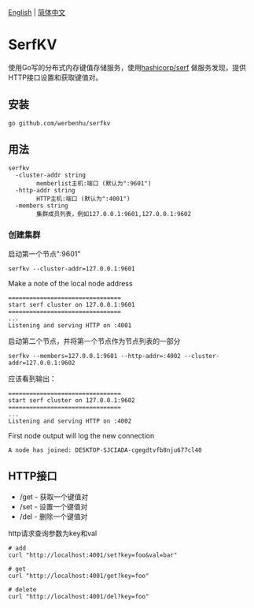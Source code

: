 [English](README.md) | [简体中文](README-CN.md)

# SerfKV

使用Go写的分布式内存键值存储服务，使用[hashicorp/serf](https://github.com/hashicorp/serf) 做服务发现，提供HTTP接口设置和获取键值对。

## 安装

```shell
go github.com/werbenhu/serfkv
```

## 用法

```shell
serfkv
  -cluster-addr string
        memberlist主机:端口 (默认为":9601")
  -http-addr string
        HTTP主机:端口 (默认为":4001")
  -members string
        集群成员列表，例如127.0.0.1:9601,127.0.0.1:9602
```

### 创建集群

启动第一个节点":9601"
```shell
serfkv --cluster-addr=127.0.0.1:9601
```

Make a note of the local node address
```
================================
start serf cluster on 127.0.0.1:9601
================================
...
Listening and serving HTTP on :4001
```

启动第二个节点，并将第一个节点作为节点列表的一部分
```shell
serfkv --members=127.0.0.1:9601 --http-addr=:4002 --cluster-addr=127.0.0.1:9602
```

应该看到输出：
```
================================
start serf cluster on 127.0.0.1:9602
================================
...
Listening and serving HTTP on :4002
```

First node output will log the new connection
```shell
A node has joined: DESKTOP-SJCIADA-cgegdtvfb8nju677cl40
```

## HTTP接口

- /get - 获取一个键值对
- /set - 设置一个键值对
- /del - 删除一个键值对

http请求查询参数为key和val

```shell
# add
curl "http://localhost:4001/set?key=foo&val=bar"

# get
curl "http://localhost:4001/get?key=foo"

# delete
curl "http://localhost:4001/del?key=foo"
```
